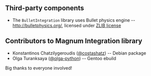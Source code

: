 Third-party components
----------------------

*   The `BulletIntegration` library uses Bullet physics engine -- http://bulletphysics.org/,
    licensed under [ZLIB license](http://zlib.net/zlib_license.html)

Contributors to Magnum Integration library
--------------------------------------

*   Konstantinos Chatzilygeroudis ([@costashatz](https://github.com/costashatz)) --
    Debian package
*   Olga Turanksaya ([@olga-python](https://github.com/olga-python)) -- Gentoo
    ebuild

Big thanks to everyone involved!
